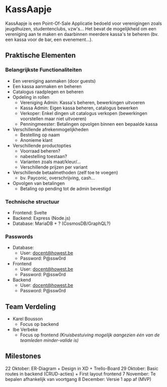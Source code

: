 # KassAapje

KassAapje is een Point-Of-Sale Applicatie bedoeld voor verenigingen zoals jeugdhuizen, studentenclubs, vzw's...
Het bevat de mogelijkheid om een vereniging aan te maken en daarbinnen meerdere kassa's te beheren (bv. een kassa voor de bar, een evenement...).

## Praktische Elementen
### Belangrijkste Functionaliteiten
* Een vereniging aanmaken (door guests)
* Een kassa aanmaken en beheren
* Catalogus raadplegen en beheren
* Opdeling in rollen
  * Vereniging Admin: Kassa's beheren, bewerkingen uitvoeren
  * Kassa Admin: Eigen kassa beheren, catalogus bewerken
  * Verkoper: Enkel dingen uit catalogus verkopen (bewerkingen voorstellen maar niet uitvoeren)
  * Penningmeester: Betalingen opvolgen binnen een bepaalde kassa
* Verschillende afrekenmogelijkheden
  * Bestelling op naam
  * Anonieme klant
* Verschillende productopties
  * Voorraad beheren?
  * nabestelling toestaan?
  * Varianten zoals maat/kleur/...
  * Verschillende prijzen per variant
* Verschillende betaalmethoden (zelf toe te voegen)
  * bv. Payconic, overschrijving, cash...
* Opvolgen van betalingen
  * Betaling op pending tot de admin bevestigd

### Technische structuur
* Frontend: Svelte
* Backend: Express (Node.js)
* Database: MariaDB + ? (CosmosDB/GraphQL?)
### Passwords
* Database: 
  * User: docent@howest.be
  * Password: P@ssw0rd
* Frontend
  * User: docent@howest.be
  * Password: P@ssw0rd
* Backend
  * User: docent@howest.be
  * Password: P@ssw0rd
## Team Verdeling
* Karel Bousson
  * Focus op backend 
* Ibe Verbeke
  * Focus op frontend 
*(Kruisbestuiving mogelijk aangezien één van de teamleden minder-valide is)*

## Milestones
22 Oktober: ER-Diagram + Design in XD + Trello-Board
29 Oktober: Basic routes in backend (CRUD-acties) + First layout frontend
7 November: Te bepalen afhankelijk van voortgang
8 December: Versie 1 app af (MVP)


